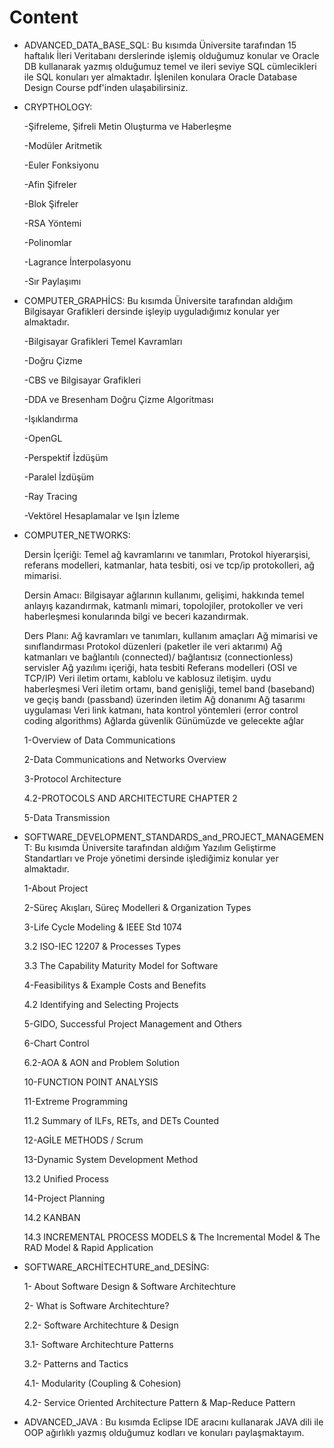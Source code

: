# Content

* ADVANCED_DATA_BASE_SQL:  Bu kısımda Üniversite tarafından 15 haftalık İleri Veritabanı derslerinde işlemiş olduğumuz konular ve Oracle DB kullanarak yazmış olduğumuz temel ve ileri seviye SQL cümlecikleri ile SQL konuları yer almaktadır. İşlenilen konulara Oracle Database Design Course pdf'inden ulaşabilirsiniz.


* CRYPTHOLOGY: 

  -Şifreleme, Şifreli Metin Oluşturma ve Haberleşme

  -Modüler Aritmetik

  -Euler Fonksiyonu

  -Afin Şifreler

  -Blok Şifreler

  -RSA Yöntemi

  -Polinomlar

  -Lagrance İnterpolasyonu

  -Sır Paylaşımı


* COMPUTER_GRAPHİCS: Bu kısımda Üniversite tarafından aldığım Bilgisayar Grafikleri dersinde işleyip uyguladığımız konular yer almaktadır.


  -Bilgisayar Grafikleri Temel Kavramları

  -Doğru Çizme

  -CBS ve Bilgisayar Grafikleri

  -DDA ve Bresenham Doğru Çizme Algoritması

  -Işıklandırma

  -OpenGL

  -Perspektif İzdüşüm

  -Paralel İzdüşüm

  -Ray Tracing

  -Vektörel Hesaplamalar ve Işın İzleme
  

* COMPUTER_NETWORKS:

  Dersin İçeriği: Temel ağ kavramlarını ve tanımları, Protokol hiyerarşisi, referans modelleri, katmanlar, hata tesbiti, osi ve tcp/ip protokolleri, ağ mimarisi.

  Dersin Amacı: Bilgisayar ağlarının kullanımı, gelişimi, hakkında temel anlayış kazandırmak, katmanlı mimari, topolojiler, protokoller ve veri haberleşmesi konularında bilgi ve beceri kazandırmak.

  Ders Planı:
  Ağ kavramları ve tanımları, kullanım amaçları
  Ağ mimarisi ve sınıflandırması
  Protokol düzenleri (paketler ile veri aktarımı)
  Ağ katmanları ve bağlantılı (connected)/ bağlantısız (connectionless) servisler
  Ağ yazılımı içeriği, hata tesbiti
  Referans modelleri (OSI ve TCP/IP)
  Veri iletim ortamı, kablolu ve kablosuz iletişim. uydu haberleşmesi
  Veri iletim ortamı, band genişliği, temel band (baseband) ve geçiş bandı (passband) üzerinden iletim
  Ağ donanımı
  Ağ tasarımı uygulaması
  Veri link katmanı, hata kontrol yöntemleri (error control coding algorithms)
  Ağlarda güvenlik
  Günümüzde ve gelecekte ağlar

  1-Overview of Data Communications

  2-Data Communications and Networks Overview

  3-Protocol Architecture

  4.2-PROTOCOLS AND ARCHITECTURE CHAPTER 2

  5-Data Transmission


* SOFTWARE_DEVELOPMENT_STANDARDS_and_PROJECT_MANAGEMENT: Bu kısımda Üniversite tarafından aldığım Yazılım Geliştirme Standartları ve Proje yönetimi dersinde işlediğimiz konular yer almaktadır.

  1-About Project

  2-Süreç Akışları, Süreç Modelleri & Organization Types

  3-Life Cycle Modeling & IEEE Std 1074

  3.2 ISO-IEC 12207 & Processes Types

  3.3 The Capability Maturity Model for Software

  4-Feasibilitys & Example Costs and Benefits

  4.2 Identifying and Selecting Projects

  5-GIDO, Successful Project Management and Others

  6-Chart Control

  6.2-AOA & AON and Problem Solution

  10-FUNCTION POINT ANALYSIS

  11-Extreme Programming

  11.2 Summary of ILFs, RETs, and DETs Counted

  12-AGİLE METHODS / Scrum

  13-Dynamic System Development Method

  13.2 Unified Process

  14-Project Planning

  14.2 KANBAN

  14.3 INCREMENTAL PROCESS MODELS & The Incremental Model & The RAD Model & Rapid Application
 

* SOFTWARE_ARCHİTECHTURE_and_DESİNG:

  1- About Software Design & Software Architechture

  2- What is Software Architechture?

  2.2- Software Architechture & Design

  3.1- Software Architechture Patterns

  3.2- Patterns and Tactics

  4.1- Modularity (Coupling & Cohesion)

  4.2- Service Oriented Architecture Pattern & Map-Reduce Pattern


* ADVANCED_JAVA : Bu kısımda Eclipse IDE aracını kullanarak JAVA dili ile OOP ağırlıklı yazmış olduğumuz kodları ve konuları paylaşmaktayım.


